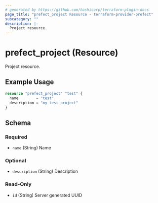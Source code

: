 ```yaml
---
# generated by https://github.com/hashicorp/terraform-plugin-docs
page_title: "prefect_project Resource - terraform-provider-prefect"
subcategory: ""
description: |-
  Project resource.
---
```


# prefect_project (Resource)

Project resource.

## Example Usage

```terraform
resource "prefect_project" "test" {
  name        = "test"
  description = "my test project"
}
```

<!-- schema generated by tfplugindocs -->
## Schema

### Required

- `name` (String) Name

### Optional

- `description` (String) Description

### Read-Only

- `id` (String) Server generated UUID



